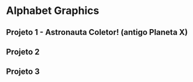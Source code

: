 # Alphabet Graphics

## Projeto 1 - Astronauta Coletor! (antigo Planeta X)


## Projeto 2


## Projeto 3